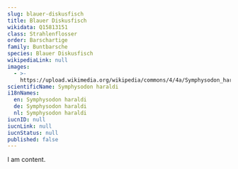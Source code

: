 ```yaml
---
slug: blauer-diskusfisch
title: Blauer Diskusfisch
wikidata: Q15813151
class: Strahlenflosser
order: Barschartige
family: Buntbarsche
species: Blauer Diskusfisch
wikipediaLink: null
images:
  - >-
    https://upload.wikimedia.org/wikipedia/commons/4/4a/Symphysodon_haraldi_Prague_2011_2.jpg
scientificName: Symphysodon haraldi
i18nNames:
  en: Symphysodon haraldi
  de: Symphysodon haraldi
  nl: Symphysodon haraldi
iucnID: null
iucnLink: null
iucnStatus: null
published: false
---
```


I am content.
